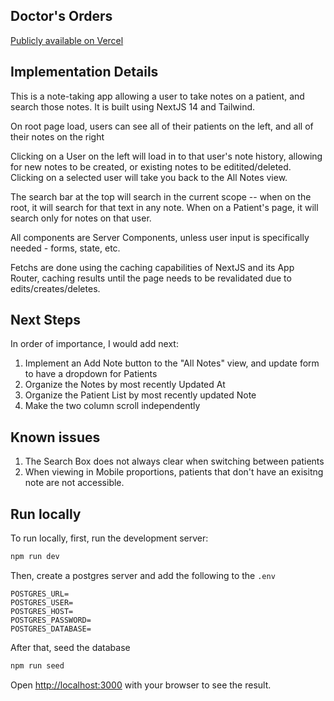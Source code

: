 ## Doctor's Orders
[Publicly available on Vercel](https://doctors-orders-shawn-watsons-projects.vercel.app/)

## Implementation Details
This is a note-taking app allowing a user to take notes on a patient, and search those notes. It is built using NextJS 14 and Tailwind.

On root page load, users can see all of their patients on the left, and all of their notes on the right

Clicking on a User on the left will load in to that user's note history, allowing for new notes to be created, or existing notes to be editited/deleted. Clicking on a selected user will take you back to the All Notes view.

The search bar at the top will search in the current scope -- when on the root, it will search for that text in any note. When on a Patient's page, it will search only for notes on that user.

All components are Server Components, unless user input is specifically needed - forms, state, etc.

Fetchs are done using the caching capabilities of NextJS and its App Router, caching results until the page needs to be revalidated due to edits/creates/deletes.

## Next Steps
In order of importance, I would add next:
1) Implement an Add Note button to the "All Notes" view, and update form to have a dropdown for Patients
2) Organize the Notes by most recently Updated At
3) Organize the Patient List by most recently updated Note
4) Make the two column scroll independently

## Known issues
1) The Search Box does not always clear when switching between patients
2) When viewing in Mobile proportions, patients that don't have an exisitng note are not accessible.

## Run locally

To run locally, first, run the development server:

```bash
npm run dev
```

Then, create a postgres server and add the following to the `.env`

```
POSTGRES_URL=
POSTGRES_USER=
POSTGRES_HOST=
POSTGRES_PASSWORD=
POSTGRES_DATABASE=
```

After that, seed the database
```bash
npm run seed
```

Open [http://localhost:3000](http://localhost:3000) with your browser to see the result.


